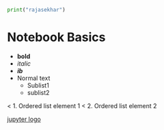 

```python
print("rajasekhar")
```

# Notebook Basics

* **bold**<br> 
* *italic*<br>  
* ***ib*** 
* Normal text
    * Sublist1
    * sublist2
    
    
< 1. Ordered list element 1
< 2. Ordered list element 2

[jupyter logo](jupyter.png)




```python

```
